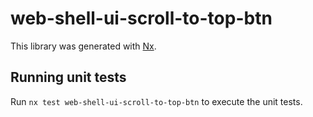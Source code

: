 # web-shell-ui-scroll-to-top-btn

This library was generated with [Nx](https://nx.dev).

## Running unit tests

Run `nx test web-shell-ui-scroll-to-top-btn` to execute the unit tests.
